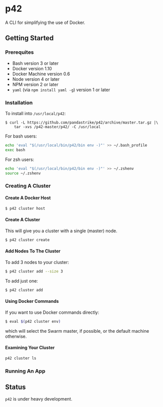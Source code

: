 # p42

A CLI for simplifying the use of Docker.

## Getting Started

### Prerequites

- Bash version 3 or later
- Docker version 1.10
- Docker Machine version 0.6
- Node version 4 or later
- NPM version 2 or later
- `yaml` (via `npm install yaml -g`) version 1 or later

### Installation

To install into `/usr/local/p42`:

```
$ curl -L https://github.com/pandastrike/p42/archive/master.tar.gz |\
    tar -xvs /p42-master/p42/ -C /usr/local
```

For bash users:

```bash
echo 'eval "$(/usr/local/bin/p42/bin env -)"' >> ~/.bash_profile
exec bash
```
For zsh users:

```zsh
echo 'eval "$(/usr/local/bin/p42/bin env -)"' >> ~/.zshenv
source ~/.zshenv
```

### Creating A Cluster

#### Create A Docker Host

```bash
$ p42 cluster host
```

#### Create A Cluster

This will give you a cluster with a single (master) node.

```bash
$ p42 cluster create
```

#### Add Nodes To The Cluster

To add 3 nodes to your cluster:

```bash
$ p42 cluster add --size 3
```

To add just one:

```bash
$ p42 cluster add
```

#### Using Docker Commands

If you want to use Docker commands directly:

```bash
$ eval $(p42 cluster env)
```

which will select the Swarm master, if possible, or the default machine otherwise.

#### Examining Your Cluster

```bash
p42 cluster ls
```

### Running An App

## Status

`p42` is under heavy development.

